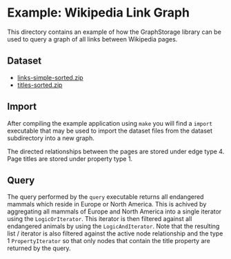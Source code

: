 # Example: Wikipedia Link Graph

This directory contains an example of how the GraphStorage library can be used to query a graph of all links between Wikipedia pages.

## Dataset

* [links-simple-sorted.zip](http://users.on.net/%7Ehenry/pagerank/links-simple-sorted.zip)
* [titles-sorted.zip](http://users.on.net/%7Ehenry/pagerank/titles-sorted.zip)

## Import

After compiling the example application using `make` you will find a `import` executable that may be used to import the dataset files from the dataset subdirectory into a new graph.

The directed relationships between the pages are stored under edge type 4. Page titles are stored under property type 1.

## Query

The query performed by the `query` executable returns all endangered mammals which reside in Europe or North America.
This is achived by aggregating all mammals of Europe and North America into a single iterator using the `LogicOrIterator`.
This iterator is then filtered against all endangered animals by using the `LogicAndIterator`.
Note that the resulting list / iterator is also filtered against the active node relationship and the type 1 `PropertyIterator` so that only nodes that contain the title property are returned by the query.
